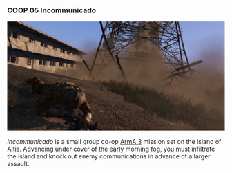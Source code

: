 ### COOP 05 Incommunicado

![Incommunicado](resources/overview.jpg)

_Incommunicado_ is a small group co-op [ArmA 3](http://en.wikipedia.org/wiki/ARMA_3) mission set on the island of Altis. Advancing under cover of the early morning fog, you must infiltrate the island and knock out enemy communications in advance of a larger assault.
